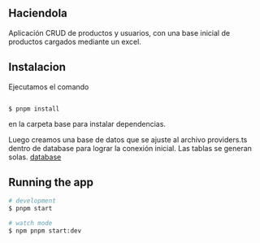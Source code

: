 
## Haciendola

Aplicación CRUD de productos y usuarios, con una base inicial de productos cargados mediante un excel.

## Instalacion

Ejecutamos el comando
```bash!

$ pnpm install
```
en la carpeta base para instalar dependencias.

Luego creamos una base de datos que se ajuste al archivo providers.ts dentro de database para lograr la conexión inicial. Las tablas se generan solas.
[database](https://github.com/AgustinGarrone/haciendola-backend/assets/75916775/8e8746e0-e4c8-416c-bfa7-208495381d1d)

## Running the app

```bash
# development
$ pnpm start

# watch mode
$ npm pnpm start:dev

```
